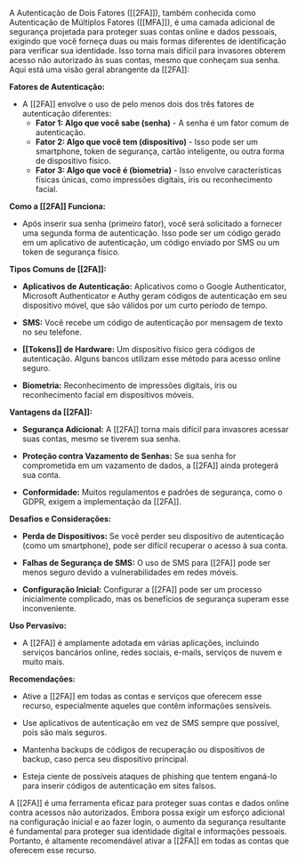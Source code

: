 A Autenticação de Dois Fatores ([[2FA]]), também conhecida como Autenticação de Múltiplos Fatores ([[MFA]]), é uma camada adicional de segurança projetada para proteger suas contas online e dados pessoais, exigindo que você forneça duas ou mais formas diferentes de identificação para verificar sua identidade. Isso torna mais difícil para invasores obterem acesso não autorizado às suas contas, mesmo que conheçam sua senha. Aqui está uma visão geral abrangente da [[2FA]]:

**Fatores de Autenticação:**

- A [[2FA]] envolve o uso de pelo menos dois dos três fatores de autenticação diferentes:
    - **Fator 1: Algo que você sabe (senha)** - A senha é um fator comum de autenticação.
    - **Fator 2: Algo que você tem (dispositivo)** - Isso pode ser um smartphone, token de segurança, cartão inteligente, ou outra forma de dispositivo físico.
    - **Fator 3: Algo que você é (biometria)** - Isso envolve características físicas únicas, como impressões digitais, íris ou reconhecimento facial.

**Como a [[2FA]] Funciona:**

- Após inserir sua senha (primeiro fator), você será solicitado a fornecer uma segunda forma de autenticação. Isso pode ser um código gerado em um aplicativo de autenticação, um código enviado por SMS ou um token de segurança físico.

**Tipos Comuns de [[2FA]]:**

- **Aplicativos de Autenticação:** Aplicativos como o Google Authenticator, Microsoft Authenticator e Authy geram códigos de autenticação em seu dispositivo móvel, que são válidos por um curto período de tempo.
    
- **SMS:** Você recebe um código de autenticação por mensagem de texto no seu telefone.
    
- **[[Tokens]] de Hardware:** Um dispositivo físico gera códigos de autenticação. Alguns bancos utilizam esse método para acesso online seguro.
    
- **Biometria:** Reconhecimento de impressões digitais, íris ou reconhecimento facial em dispositivos móveis.

**Vantagens da [[2FA]]:**

- **Segurança Adicional:** A [[2FA]] torna mais difícil para invasores acessar suas contas, mesmo se tiverem sua senha.
    
- **Proteção contra Vazamento de Senhas:** Se sua senha for comprometida em um vazamento de dados, a [[2FA]] ainda protegerá sua conta.
    
- **Conformidade:** Muitos regulamentos e padrões de segurança, como o GDPR, exigem a implementação da [[2FA]].

**Desafios e Considerações:**

- **Perda de Dispositivos:** Se você perder seu dispositivo de autenticação (como um smartphone), pode ser difícil recuperar o acesso à sua conta.
    
- **Falhas de Segurança de SMS:** O uso de SMS para [[2FA]] pode ser menos seguro devido a vulnerabilidades em redes móveis.
    
- **Configuração Inicial:** Configurar a [[2FA]] pode ser um processo inicialmente complicado, mas os benefícios de segurança superam esse inconveniente.

**Uso Pervasivo:**

- A [[2FA]] é amplamente adotada em várias aplicações, incluindo serviços bancários online, redes sociais, e-mails, serviços de nuvem e muito mais.

**Recomendações:**

- Ative a [[2FA]] em todas as contas e serviços que oferecem esse recurso, especialmente aqueles que contêm informações sensíveis.
    
- Use aplicativos de autenticação em vez de SMS sempre que possível, pois são mais seguros.
    
- Mantenha backups de códigos de recuperação ou dispositivos de backup, caso perca seu dispositivo principal.
    
- Esteja ciente de possíveis ataques de phishing que tentem enganá-lo para inserir códigos de autenticação em sites falsos.
    

A [[2FA]] é uma ferramenta eficaz para proteger suas contas e dados online contra acessos não autorizados. Embora possa exigir um esforço adicional na configuração inicial e ao fazer login, o aumento da segurança resultante é fundamental para proteger sua identidade digital e informações pessoais. Portanto, é altamente recomendável ativar a [[2FA]] em todas as contas que oferecem esse recurso.
